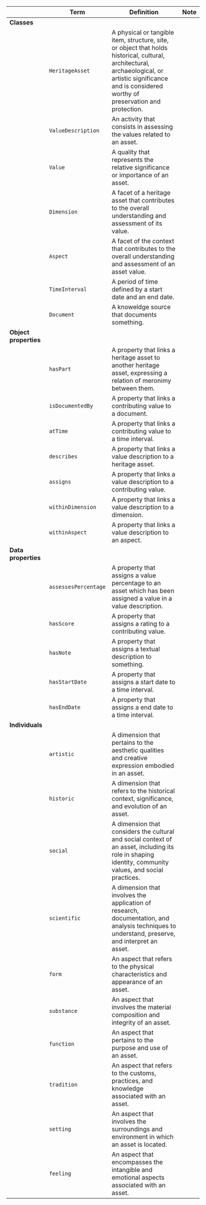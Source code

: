 |                       | **Term**                    | **Definition**                                                                                                                                                                                            | **Note** |
|-----------------------|-----------------------------|-----------------------------------------------------------------------------------------------------------------------------------------------------------------------------------------------------------|----------|
| **Classes**           |                             |                                                                                                                                                                                                           |          |
|                       | `HeritageAsset`             | A physical or tangible item, structure, site, or object that holds historical, cultural, architectural, archaeological, or artistic significance and is considered worthy of preservation and protection. |          |
|                       | `ValueDescription`           | An activity that consists in assessing the values related to an asset.                                                                                                                            |          |
|                       | `Value`         | A quality that represents the relative significance or importance of an asset.                                                                                                     |          |
|                       | `Dimension`                 | A facet of a heritage asset that contributes to the overall understanding and assessment of its value.                                                                                                    |          |
|                       | `Aspect`                    | A facet of the context that contributes to the overall understanding and assessment of an asset value.                                                                                          |          |
|                       | `TimeInterval`                  | A period of time defined by a start date and an end date.                                                                                                                                                 |          |
|                       | `Document`                  | A knoweldge source that documents something.                                                                                                                                                             |          |
| **Object properties** |                             |                                                                                                                                                                                                           |          |
|                       | `hasPart`                   | A property that links a heritage asset to another heritage asset, expressing a relation of meronimy between them.                                                                                         |          |
|                       | `isDocumentedBy`            | A property that links a contributing value to a document.                                                                                                                                                 |          |
|                       | `atTime`                    | A property that links a contributing value to a time interval.                                                                                                                                            |          |
|                       | `describes`            | A property that links a value description to a heritage asset.                                                                                                                                             |          |
|                       | `assigns`              | A property that links a value description to a contributing value.                                                                                                                                         |          |
|                       | `withinDimension`             | A property that links a value description to a dimension.                                                                                                                                                |          |
|                       | `withinAspect`              | A property that links a value description to an aspect.                                                                                                                                                  |          |
| **Data properties**   |                             |                                                                                                                                                                                                           |          |
|                       | `assessesPercentage` | A property that assigns a value percentage to an asset which has been assigned a value in a value description.                                                                                            |          |
|                       | `hasScore`                  | A property that assigns a rating to a contributing value.                                                                                                                                                 |          |
|                       | `hasNote`                   | A property that assigns a textual description to something.                                                                                                                                                   |          |
|                       | `hasStartDate`                | A property that assigns a start date to a time interval.                                                                                                                                                                                 |          |
|                       | `hasEndDate`                | A property that assigns a end date to a time interval.                                                                                                                                                                                 |          |
| **Individuals**       |                             |                                                                                                                                                                                                           |          |
|                       | `artistic`                  | A dimension that pertains to the aesthetic qualities and creative expression embodied in an asset.                                                                                               |          |
|                       | `historic`                  | A dimension that refers to the historical context, significance, and evolution of an asset.                                                                                                      |          |
|                       | `social`                    | A dimension that considers the cultural and social context of an asset, including its role in shaping identity, community values, and social practices.                                                   |          |
|                       | `scientific`                | A dimension that involves the application of research, documentation, and analysis techniques to understand, preserve, and interpret an asset.                                                   |          |
|                       | `form`                      | An aspect that refers to the physical characteristics and appearance of an asset.                                                                                                 |          |
|                       | `substance`                 | An aspect that involves the material composition and integrity of an asset.                                                                                                               |          |
|                       | `function`                  | An aspect that pertains to the purpose and use of an asset.                                                                                                                       |          |
|                       | `tradition`                 | An aspect that refers to the customs, practices, and knowledge associated with an asset.                                                                                          |          |
|                       | `setting`                   | An aspect that involves the surroundings and environment in which an asset is located.                                                                                            |          |
|                       | `feeling`                   | An aspect that encompasses the intangible and emotional aspects associated with an asset.                                                                                         |          |